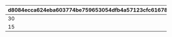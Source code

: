 |d8084ecca624eba603774be759653054dfb4a57123cfc61678600727ea3bc600|17038ae40d5f5877a00c6ea3d717fda390154f950dfd3f6dfa42eb29c4be15ae|c3d0f81b8b8946d8d37c16b644fba5fbadde0385dd9033eaae75f24c9007ca20|ceccdeef66e441de4300ea88a1ed16d34986a6357d357a654c08c54f513b3abc|84632bb3e198990a72f53ccb4ce22caecd99bcf301c6a09d5c03823af38ebe8d|4af0b3cb24fdb696629821f72cf199e45245bac40d31c57c7e08be9566fceef2|
| --- | --- | --- | --- | --- | --- |
|30|30|30|30|30|100|
|15|15|15|15|15|200|